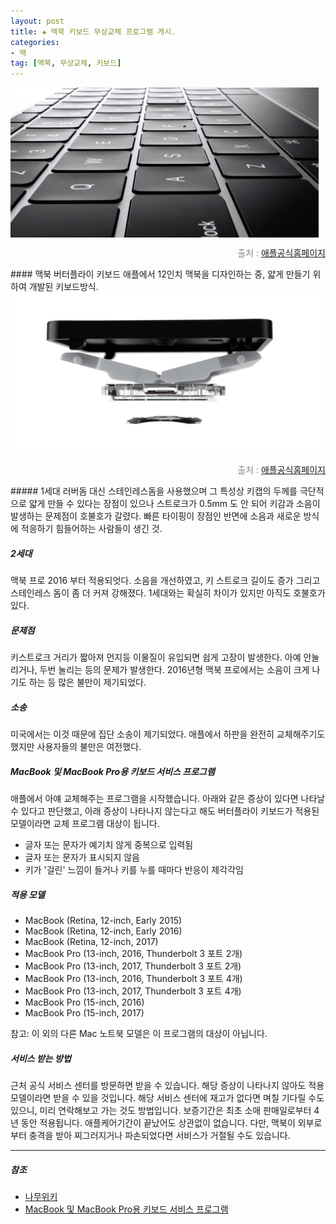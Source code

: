 ```yaml
---  
layout: post  
title: ✚ 맥북 키보드 무상교체 프로그램 게시.
categories:
- 맥
tag: [맥북, 무상교체, 키보드]
---  
```

<div class="markdown-image">
<img src="/assets/article_images/2018-06-27-keyboard/1.jpg" alt="" align="middle"/><p style="text-align:right;  color:#878787"> 출처 : <a href="https://www.apple.com/kr/macbook/"> 애플공식홈페이지 </a></p> </div>
#### 맥북 버터플라이 키보드
애플에서 12인치 맥북을 디자인하는 중, 얇게 만들기 위하여 개발된 키보드방식.
<div class="markdown-image">
<img src="/assets/article_images/2018-06-27-keyboard/3.jpg" alt="" align="middle"/><p style="text-align:right;  color:#878787"> 출처 : <a href="https://www.apple.com/kr/macbook/"> 애플공식홈페이지 </a></p> </div>
##### 1세대
러버돔 대신 스테인레스돔을 사용했으며 그 특성상 키캡의 두께를 극단적으로 얇게 만들 수 있다는 장점이 있으나 스트로크가 0.5mm 도 안 되어 키감과 소음이 발생하는 문제점이 호불호가 갈렸다. 빠른 타이핑이 장점인 반면에 소음과 새로운 방식에 적응하기 힘들어하는 사람들이 생긴 것.

##### 2세대
맥북 프로 2016 부터 적용되엇다. 소음을 개선하였고, 키 스트로크 길이도 증가 그리고 스테인레스 돔이 좀 더 커져 강해졌다. 1세대와는 확실히 차이가 있지만 아직도 호불호가 있다.

##### 문제점
키스트로크 거리가 짧아져 먼지등 이물질이 유입되면 쉽게 고장이 발생한다. 아예 안눌리거나, 두번 눌리는 등의 문제가 발생한다. 2016년형 맥북 프로에서는 소음이 크게 나기도 하는 등 많은 불만이 제기되었다.

##### 소송
미국에서는 이것 때문에 집단 소송이 제기되었다. 애플에서 하판을 완전히 교체해주기도 했지만 사용자들의 불만은 여전했다.

##### MacBook 및 MacBook Pro용 키보드 서비스 프로그램
애플에서 아얘 교체해주는 프로그램을 시작했습니다. 아래와 같은 증상이 있다면 나타날 수 있다고 판단했고, 아래 증상이 나타나지 않는다고 해도 버터플라이 키보드가 적용된 모델이라면 교체 프로그램 대상이 됩니다.

* 글자 또는 문자가 예기치 않게 중복으로 입력됨
* 글자 또는 문자가 표시되지 않음
* 키가 '걸린' 느낌이 들거나 키를 누를 때마다 반응이 제각각임

##### 적용 모델

* MacBook (Retina, 12-­inch, Early 2015)
* MacBook (Retina, 12­-inch, Early 2016)
* MacBook (Retina, 12-­inch, 2017)
* MacBook Pro (13­-inch, 2016, Thunderbolt 3 포트 2개)
* MacBook Pro (13-­inch, 2017, Thunderbolt 3 포트 2개)
* MacBook Pro (13-­inch, 2016, Thunderbolt 3 포트 4개)
* MacBook Pro (13-­inch, 2017, Thunderbolt 3 포트 4개)
* MacBook Pro (15-­inch, 2016)
* MacBook Pro (15-­inch, 2017)

참고: 이 외의 다른 Mac 노트북 모델은 이 프로그램의 대상이 아닙니다.

##### 서비스 받는 방법
근처 공식 서비스 센터를 방문하면 받을 수 있습니다. 해당 증상이 나타나지 않아도 적용모델이라면 받을 수 있을 것입니다. 해당 서비스 센터에 재고가 없다면 며칠 기다릴 수도 있으니, 미리 연락해보고 가는 것도 방법입니다. 보증기간은 최초 소매 판매일로부터 4년 동안 적용됩니다. 애플케어기간이 끝났어도 상관없이 없습니다. 다만, 맥북이 외부로부터 충격을 받아 찌그러지거나 파손되었다면 서비스가 거절될 수도 있습니다.

---

##### 참조
* [나무위키](https://namu.wiki/w/버터플라이%20키보드)
* [MacBook 및 MacBook Pro용 키보드 서비스 프로그램](https://www.apple.com/kr/support/keyboard-service-program-for-macbook-and-macbook-pro/)
